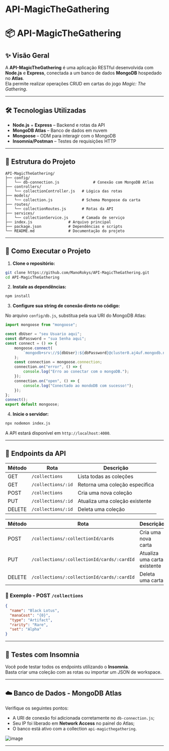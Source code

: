 # API-MagicTheGathering


# 📦 API-MagicTheGathering

## ✨ Visão Geral

A **API-MagicTheGathering** é uma aplicação RESTful desenvolvida com **Node.js** e **Express**, conectada a um banco de dados **MongoDB** hospedado no **Atlas**.  
Ela permite realizar operações CRUD em cartas do jogo *Magic: The Gathering*.

---

## 🛠 Tecnologias Utilizadas

- **Node.js** + **Express** – Backend e rotas da API  
- **MongoDB Atlas** – Banco de dados em nuvem  
- **Mongoose** – ODM para interagir com o MongoDB  
- **Insomnia/Postman** – Testes de requisições HTTP  

---

## 📁 Estrutura do Projeto

```
API-MagicTheGathering/
├── config/
│   └── db-connection.js               # Conexão com MongoDB Atlas
├── controllers/
│   └── collectionController.js   # Lógica das rotas
├── models/
│   └── collection.js             # Schema Mongoose da carta
├── routes/
│   └── collectionRoutes.js       # Rotas da API
├── services/
│   └── collectionService.js      # Camada de serviço
├── index.js                # Arquivo principal
├── package.json            # Dependências e scripts
└── README.md               # Documentação do projeto
```

---

## 🚀 Como Executar o Projeto

1. **Clone o repositório:**

```bash
git clone https://github.com/ManoRokys/API-MagicTheGathering.git
cd API-MagicTheGathering
```

2. **Instale as dependências:**

```bash
npm install
```

3. **Configure sua string de conexão direto no código:**

No arquivo `config/db.js`, substitua pela sua URI do MongoDB Atlas:

```js
import mongoose from "mongoose";

const dbUser = "seu Usuario aqui";
const dbPassword = "sua Senha aqui";
const connect = () => {
    mongoose.connect(
        `mongodb+srv://${dbUser}:${dbPassword}@cluster0.aj4uf.mongodb.net/api-magicthegathering?retryWrites=true&w=majority&appName=Cluster0`
    );
    const connection = mongoose.connection;
    connection.on("error", () => {
        console.log("Erro ao conectar com o mongoDB.");
    });
    connection.on("open", () => {
        console.log("Conectado ao mondoDB com sucesso!");
    });
};
connect();
export default mongoose;
```

4. **Inicie o servidor:**

```bash
npx nodemon index.js
```

A API estará disponível em `http://localhost:4000`.

---

## 📡 Endpoints da API

| Método | Rota         | Descrição                        |
|--------|--------------|----------------------------------|
| GET    | `/collections`     | Lista todas as coleções          |
| GET    | `/collections/:id` | Retorna uma coleção especifica   |
| POST   | `/collections`     | Cria uma nova coleção            |
| PUT    | `/collections/:id` | Atualiza uma coleção existente   |
| DELETE | `/collections/:id` | Deleta uma coleção               |

| Método | Rota         | Descrição                        |
|--------|--------------|----------------------------------|
| POST   | `/collections/:collectionId/cards`         | Cria uma nova carta            |
| PUT    | `/collections/:collectionId/cards/:cardId` | Atualiza uma carta existente   |
| DELETE | `/collections/:collectionId/cards/:cardId` | Deleta uma carta               |

### 🧪 Exemplo - POST `/collections`

```json
{
  "name": "Black Lotus",
  "manaCost": "{0}",
  "type": "Artifact",
  "rarity": "Rare",
  "set": "Alpha"
}
```

---

## 🧾 Testes com Insomnia

Você pode testar todos os endpoints utilizando o **Insomnia**.  
Basta criar uma coleção com as rotas ou importar um JSON de workspace.



---

## ☁️ Banco de Dados - MongoDB Atlas

Verifique os seguintes pontos:

- A URI de conexão foi adicionada corretamente no `db-connection.js`;
- Seu IP foi liberado em **Network Access** no painel do Atlas;
- O banco está ativo com a collection `api-magicthegathering`.

![image](https://github.com/user-attachments/assets/76a27518-23c6-433b-9bd6-911d29bed14e)


---

